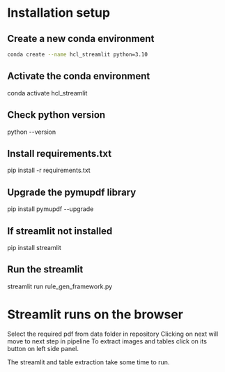 # __Installation setup__
## Create a new conda environment 
```bash
conda create --name hcl_streamlit python=3.10
```

## Activate the conda environment
conda activate hcl_streamlit

## Check python version
python --version

## Install requirements.txt
pip install -r requirements.txt

## __Upgrade the pymupdf library__
pip install pymupdf --upgrade

## If streamlit not installed 
pip install streamlit

## Run the streamlit
streamlit run rule_gen_framework.py

# Streamlit runs on the browser
Select the required pdf from data folder in repository
Clicking on next will move to next step in pipeline
To extract images and tables click on its button on left side panel.

The streamlit and table extraction take some time to run.
